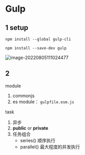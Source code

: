 # Gulp

## 1 setup

````shell
npm install --global gulp-cli
````

````shell
npm install --save-dev gulp
````

![image-20220805111024477](C:\Users\LEGION\AppData\Roaming\Typora\typora-user-images\image-20220805111024477.png)



## 2

module

1. commonjs
2. es module： `gulpfile.esm.js`



task

1. 异步
2. **public** or **private**
3. 任务组合
   - series() 顺序执行
   - parallel() 最大程度的并发执行